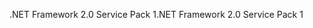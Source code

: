 <span data-ttu-id="c15e0-101">.NET Framework 2.0 Service Pack 1</span><span class="sxs-lookup"><span data-stu-id="c15e0-101">.NET Framework 2.0 Service Pack 1</span></span>